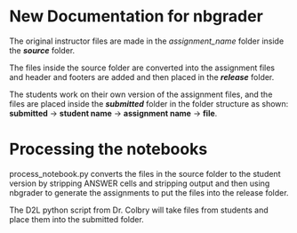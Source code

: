 # New Documentation for nbgrader

The original instructor files are made in the *assignment_name* folder inside the _**source**_ folder.

The files inside the source folder are converted into the assignment files and header and footers are added and then placed in the _**release**_ folder.

The students work on their own version of the assignment files, and the files are placed inside the _**submitted**_ folder in the folder structure as shown: **submitted** -> **student name** -> **assignment name** -> **file**. 

# Processing the notebooks

process_notebook.py converts the files in the source folder to the student version by stripping ANSWER cells and stripping output and then using nbgrader to generate the assignments to put the files into the release folder.

The D2L python script from Dr. Colbry will take files from students and place them into the submitted folder. 